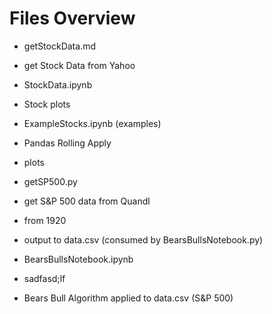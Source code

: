 # Files Overview

* getStockData.md
 * get Stock Data from Yahoo
 
* StockData.ipynb
 * Stock plots
 
* ExampleStocks.ipynb (examples)
 * Pandas Rolling Apply
 * plots

* getSP500.py
 * get S&P 500 data from Quandl
 * from 1920
 * output to data.csv (consumed by BearsBullsNotebook.py)
 
* BearsBullsNotebook.ipynb
 * sadfasd;lf 
 * Bears Bull Algorithm applied to data.csv (S&P 500)
